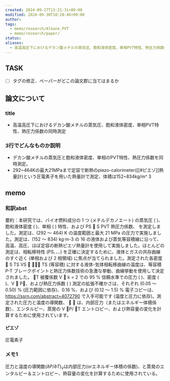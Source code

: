```yaml
---
created: 2024-09-27T13:21:31+09:00
modified: 2024-09-30T10:28:46+09:00
author: 
tags:
  - memo/research/Alkane_PVT
  - memo/research/paper/
status: 
aliases:
  - 高温高圧下におけるデカン酸メチルの蒸気圧、飽和液体密度、単相PVT特性、熱圧力係数の同時測
---
```

## TASK
- [ ] タグの修正．ペーパーがどこの論文郡に当てはまるか

## 論文について
### title
- 高温高圧下におけるデカン酸メチルの蒸気圧、飽和液体密度、単相PVT特性、熱圧力係数の同時測定
### 3行でどんなものか説明
- デカン酸メチルの蒸気圧と飽和液体密度、単相のPVT特性、熱圧力係数を同時測定。
- 292~464Kの最大21MPaまで定容で断熱のpiezo-calorimeter([[#ピエゾ]]熱量計)という圧電素子を用いた熱量計で測定、体積は152~834kg/m^ 3

## memo


### 和訳abst
要約：本研究では、バイオ燃料成分の 1 つ (メチルデカノエート) の蒸気圧 ( )、飽和液体密度 ( )、単相 ( ) 特性、および PS  S PVT 熱圧力係数、 を測定しました。測定は、(292 ～ 464) K の温度範囲と最大 21 MPa の圧力で実施しました。測定は、(152 ～ 834) kg·m-3 の 16 の液体および蒸気等容積線に沿って、高温、高圧、ほぼ定容の断熱ピエゾ熱量計を使用して実施しました。ほとんどの測定は、相転移特性 (PS、、、) を正確に決定するために、液体とガスの共存曲線のすぐ近く (単相および 2 相領域) に焦点が当てられました。測定された各密度  S TS VS   TS
(等容積) に対する液体-気体相転移曲線の温度は、等容積 P-T ブレークポイントと熱圧力係数技術の急激な挙動、曲線挙動を使用して決定されました。 T 被覆係数 V

k = 2 での 95 % 信頼水準での圧力 ( )、密度 ( )、V
 P、および熱圧力係数 ( ) 測定の拡張不確かさは、それぞれ (0.05 ～ 0.50) % (圧力範囲に依存)、0.16 %、および (0.12 ～ 1.5) %
電子コピーは、https://ssrn.com/abstract=4072790
で入手可能です (温度と圧力に依存)。測定された圧力と温度の導関数、
  は、内部圧力（またはエネルギー体積係数）、エンタルピー、蒸発の V P/ T
エントロピー、および熱容量の変化を計算するために使用されています。

#### ピエゾ
圧電素子
### メモ1
圧力と温度の導関数$(\partial{P}/\partial{T})_V$は内部圧力(orエネルギー体積の係数)、と蒸発のエンタルピー＆エントロピー、熱容量の変化を計算するために使用されている。